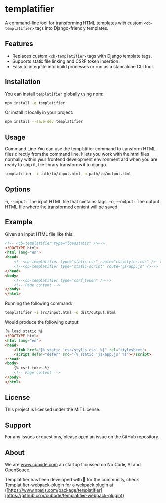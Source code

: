 # templatifier

A command-line tool for transforming HTML templates with custom `<cb-templatifier>` tags into Django-friendly templates.

## Features

- Replaces custom `<cb-templatifier>` tags with Django template tags.
- Supports static file linking and CSRF token insertion.
- Easy to integrate into build processes or run as a standalone CLI tool.

## Installation

You can install `templatifier` globally using npm:

```bash
npm install -g templatifier
```

Or install it locally in your project:

```bash
npm install --save-dev templatifier
```

## Usage

Command Line
You can use the templatifier command to transform HTML files directly from the command line. It lets you work with the html files normally within your frontend development environment and when you are ready to ship it, the library transforms it to django.

```bash
templatifier -i path/to/input.html -o path/to/output.html
```

## Options
-i, --input <file>: The input HTML file that contains <cb-templatifier> tags.
-o, --output <file>: The output HTML file where the transformed content will be saved.

## Example
Given an input HTML file like this:

```html
<!-- <cb-templatifier type="loadstatic" />-->
<!DOCTYPE html>
<html lang="en">
<head>
    <!--<cb-templatifier type="static-css" route="css/styles.css" />-->
    <!--<cb-templatifier type="static-script" route="js/app.js" />-->
</head>
<body>
    <!--<cb-templatifier type="csrf_token" />-->
    <!-- Page content -->
</body>
</html>
```

Running the following command:

```bash
templatifier -i src/input.html -o dist/output.html
```

Would produce the following output:

```html
{% load static %}
<!DOCTYPE html>
<html lang="en">
<head>
    <link href="{% static 'css/styles.css' %}" rel="stylesheet">
    <script defer="defer" src="{% static 'js/app.js' %}"></script>
</head>
<body>
    {% csrf_token %}
    <!-- Page content -->
</body>
</html>
```

## License

This project is licensed under the MIT License.

## Support
For any issues or questions, please open an issue on the GitHub repository.

## About
We are www.cubode.com an startup focussed on No Code, AI and OpenSouce.

Templatifier has been developed with 💙 for the community, check Templatifier-webpack-plugin for a webpack plugin at ([https://www.npmjs.com/package/templatifier](https://github.com/cubode/templatifier-webpack-plugin))

